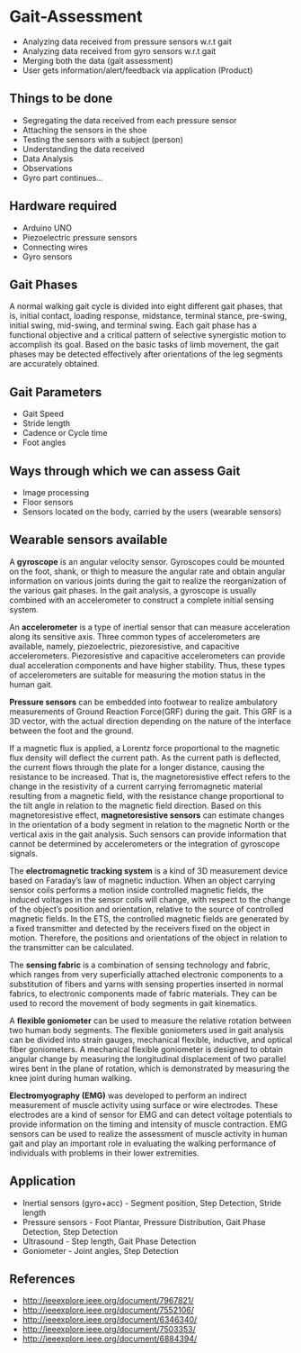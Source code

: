 # Gait-Assessment

* Analyzing data received from pressure sensors w.r.t gait
* Analyzing data received from gyro sensors w.r.t gait
* Merging both the data (gait assessment)
* User gets information/alert/feedback via application (Product)

## Things to be done

* Segregating the data received from each pressure sensor
* Attaching the sensors in the shoe 
* Testing the sensors with a subject (person)
* Understanding the data received
* Data Analysis
* Observations
* Gyro part continues…

## Hardware required

* Arduino UNO
* Piezoelectric pressure sensors
* Connecting wires
* Gyro sensors

## Gait Phases

A normal walking gait cycle is divided into eight different gait phases, that is, initial contact, loading response, midstance, terminal stance, pre-swing, initial swing, mid-swing, and terminal swing. Each gait phase has a functional objective and a critical pattern of selective synergistic motion to accomplish its goal. Based on the basic tasks of limb movement, the gait phases may be detected effectively after orientations of the leg segments are accurately obtained. 

## Gait Parameters

* Gait Speed
* Stride length
* Cadence or Cycle time
* Foot angles

## Ways through which we can assess Gait

* Image processing
* Floor sensors
* Sensors located on the body, carried by the users (wearable sensors)

## Wearable sensors available

A **gyroscope** is an angular velocity sensor. Gyroscopes could be mounted on the foot, shank, or thigh to measure the angular rate and obtain angular information on various joints during the gait to realize the reorganization of the various gait phases. In the gait analysis, a gyroscope is usually combined with an accelerometer to construct a complete initial sensing system. 

An **accelerometer** is a type of inertial sensor that can measure acceleration along its sensitive axis. Three common types of accelerometers are available, namely, piezoelectric, piezoresistive, and capacitive accelerometers. Piezoresistive and capacitive accelerometers can provide dual acceleration components and have higher stability. Thus, these types of accelerometers are suitable for measuring the motion status in the human gait.

**Pressure sensors** can be embedded into footwear to realize ambulatory measurements of Ground Reaction Force(GRF) during the gait. This GRF is a 3D vector, with the actual direction depending on the nature of the interface between the foot and the ground. 

If a magnetic flux is applied, a Lorentz force proportional to the magnetic flux density will deflect the current path. As the current path is deflected, the current flows through the plate for a longer distance, causing the resistance to be increased. That is, the magnetoresistive effect refers to the change in the resistivity of a current carrying ferromagnetic material resulting from a magnetic field, with the resistance change proportional to the tilt angle in relation to the magnetic field direction. Based on this magnetoresistive effect, **magnetoresistive sensors** can estimate changes in the orientation of a body segment in relation to the magnetic North or the vertical axis in the gait analysis. Such sensors can provide information that cannot be determined by accelerometers or the integration of gyroscope signals. 

The **electromagnetic tracking system** is a kind of 3D measurement device based on Faraday’s law of magnetic induction. When an object carrying sensor coils performs a motion inside controlled magnetic fields, the induced voltages in the sensor coils will change, with respect to the change of the object’s position and orientation, relative to the source of controlled magnetic fields. In the ETS, the controlled magnetic fields are generated by a fixed transmitter and detected by the receivers fixed on the object in motion. Therefore, the positions and orientations of the object in relation to the transmitter can be calculated.

The **sensing fabric** is a combination of sensing technology and fabric, which ranges from very superficially attached electronic components to a substitution of fibers and yarns with sensing properties inserted in normal fabrics, to electronic components made of fabric materials. They can be used to record the movement of body segments in gait kinematics.

A **flexible goniometer** can be used to measure the relative rotation between two human body segments. The flexible goniometers used in gait analysis can be divided into strain gauges, mechanical flexible, inductive, and optical fiber goniometers. A mechanical flexible goniometer is designed to obtain angular change by measuring the longitudinal displacement of two parallel wires bent in the plane of rotation, which is demonstrated by measuring the knee joint during human walking.

**Electromyography (EMG)** was developed to perform an indirect measurement of muscle activity using surface or wire electrodes. These electrodes are a kind of sensor for EMG and can detect voltage potentials to provide information on the timing and intensity of muscle contraction. EMG sensors can be used to realize the assessment of muscle activity in human gait and play an important role in evaluating the walking performance of individuals with problems in their lower extremities.

## Application

* Inertial sensors (gyro+acc) - Segment position, Step Detection, Stride length
* Pressure sensors - Foot Plantar, Pressure Distribution, Gait Phase Detection, Step Detection
* Ultrasound - Step length, Gait Phase Detection
* Goniometer - Joint angles, Step Detection

## References

* http://ieeexplore.ieee.org/document/7967821/
* http://ieeexplore.ieee.org/document/7552106/
* http://ieeexplore.ieee.org/document/6346340/
* http://ieeexplore.ieee.org/document/7503353/
* http://ieeexplore.ieee.org/document/6884394/
